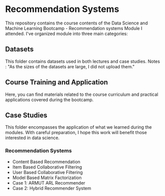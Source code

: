 # Recommendation Systems

This repository contains the course contents of the Data Science and Machine Learning Bootcamp - Recommendation systems Module I attended. I've organized module into three main categories:

## Datasets
This folder contains datasets used in both lectures and case studies.
Notes : "As the sizes of the datasets are large, I did not upload them."

## Course Training and Application
Here, you can find materials related to the course curriculum and practical applications covered during the bootcamp.

## Case Studies
This folder encompasses the application of what we learned during the modules. With careful preparation, I hope this work will benefit those interested in data science.

### Recommendation Systems
- Content Based Recommendation
- Item Based Collaborative Filtering
- User Based Collaborative Filtering
- Model Based Matrix Factorization
- Case 1: ARMUT ARL Recommender
- Case 2: Hybrid Recommender System



